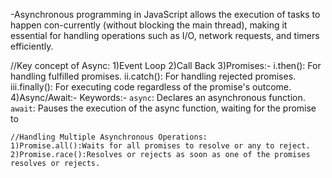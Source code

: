-Asynchronous programming in JavaScript allows the execution of tasks to happen con-currently (without blocking the main thread), making it essential for handling operations such as I/O, network requests, and timers efficiently.

//Key concept of Async:
1)Event Loop
2)Call Back
3)Promises:-
    i.then(): For handling fulfilled promises.
    ii.catch(): For handling rejected promises.
    iii.finally(): For executing code regardless of the promise's outcome.
4)Async/Await:-
    Keywords:-
    `async`: Declares an asynchronous function.
    `await`: Pauses the execution of the async function, waiting for the promise to
    
    //Handling Multiple Asynchronous Operations:
    1)Promise.all():Waits for all promises to resolve or any to reject.
    2)Promise.race():Resolves or rejects as soon as one of the promises resolves or rejects.
